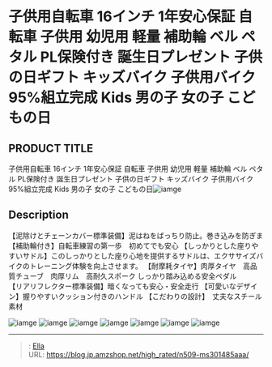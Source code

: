 # 子供用自転車 16インチ 1年安心保証 自転車 子供用 幼児用 軽量 補助輪 ベル ペタル PL保険付き 誕生日プレゼント 子供の日ギフト キッズバイク 子供用バイク 95%組立完成 Kids 男の子 女の子 こどもの日


## PRODUCT TITLE 

子供用自転車 16インチ 1年安心保証 自転車 子供用 幼児用 軽量 補助輪 ベル ペタル PL保険付き 誕生日プレゼント 子供の日ギフト キッズバイク 子供用バイク 95%組立完成 Kids 男の子 女の子 こどもの日![iamge](nan)

## Description

【泥除けとチェーンカバー標準装備】泥はねをばっちり防止。巻き込みを防ぎま
【補助輪付き】自転車練習の第一歩　初めてでも安心
【しっかりとした座りやすいサドル】このしっかりとした座り心地を提供するサドルは、エクササイズバイクのトレーニング体験を向上させます。
【耐摩耗タイヤ】肉厚タイヤ　高品質チューブ　肉厚リム　高耐久スポーク しっかり踏み込める安全ペダル　　
【リアリフレクター標準装備】暗くなっても安心・安全走行
【可愛いなデザイン】握りやすいクッション付きのハンドル
【こだわりの設計】　丈夫なスチール素材



![iamge](nan)
![iamge](nan)
![iamge](nan)
![iamge](nan)
![iamge](nan)
![iamge](nan)
![iamge](nan)


---

> : [Ella](https://blog.jp.amzshop.net/)  
> URL: https://blog.jp.amzshop.net/high_rated/n509-ms301485aaa/  

